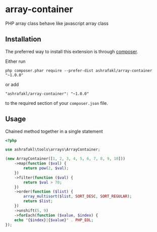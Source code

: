array-container
===========

PHP array class behave like javascript array class

Installation
------------

The preferred way to install this extension is through [composer](http://getcomposer.org/download/).

Either run

```
php composer.phar require --prefer-dist ashrafakl/array-container "~1.0.0"
```

or add

```
"ashrafakl/array-container": "~1.0.0"
```

to the required section of your `composer.json` file.

Usage
-----

Chained method together in a single statement

```php
<?php

use ashrafakl\tools\arrays\ArrayContainer;

(new ArrayContainer([1, 2, 3, 4, 5, 6, 7, 8, 9, 10]))
    ->map(function ($val) {
        return pow(2, $val);
    })
    ->filter(function ($val) {
        return $val > 70;
    })
    ->order(function ($list) {
        array_multisort($list, SORT_DESC, SORT_REGULAR);
        return $list;
    })
    ->unshift(5, 9)
    ->forEach(function ($value, $index) {
    echo "{$index}|{$value}" . PHP_EOL;
});

```
